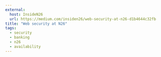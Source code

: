 ```yaml
---
external:
  host: InsideN26
  url: https://medium.com/insiden26/web-security-at-n26-d1b4644c32fb
title: "Web security at N26"
tags: 
  - security
  - banking
  - n26
  - availability
---
```

